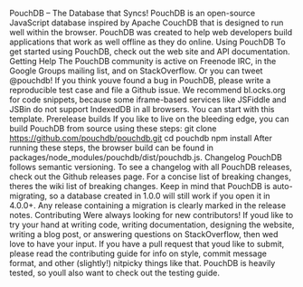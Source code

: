 PouchDB – The Database that Syncs! PouchDB is an open-source JavaScript database inspired by Apache CouchDB that is designed to run well within the browser. PouchDB was created to help web developers build applications that work as well offline as they do online. Using PouchDB To get started using PouchDB, check out the web site and API documentation. Getting Help The PouchDB community is active on Freenode IRC, in the Google Groups mailing list, and on StackOverflow. Or you can tweet @pouchdb! If you think youve found a bug in PouchDB, please write a reproducible test case and file a Github issue. We recommend bl.ocks.org for code snippets, because some iframe-based services like JSFiddle and JSBin do not support IndexedDB in all browsers. You can start with this template. Prerelease builds If you like to live on the bleeding edge, you can build PouchDB from source using these steps: git clone https://github.com/pouchdb/pouchdb.git cd pouchdb npm install After running these steps, the browser build can be found in packages/node_modules/pouchdb/dist/pouchdb.js. Changelog PouchDB follows semantic versioning. To see a changelog with all PouchDB releases, check out the Github releases page. For a concise list of breaking changes, theres the wiki list of breaking changes. Keep in mind that PouchDB is auto-migrating, so a database created in 1.0.0 will still work if you open it in 4.0.0+. Any release containing a migration is clearly marked in the release notes. Contributing Were always looking for new contributors! If youd like to try your hand at writing code, writing documentation, designing the website, writing a blog post, or answering questions on StackOverflow, then wed love to have your input. If you have a pull request that youd like to submit, please read the contributing guide for info on style, commit message format, and other (slightly!) nitpicky things like that. PouchDB is heavily tested, so youll also want to check out the testing guide.